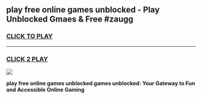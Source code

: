 
## play free online games unblocked - Play Unblocked Gmaes & Free #zaugg
<h3>
<a href="https://news.freeplayer.one?title=play_free_online_games_unblocked&ref=26F">CLICK TO PLAY</a></h3>
<hr>

<h3>
<a href="https://news.freeplayer.one?title=play_free_online_games_unblocked&ref=26F">CLICK 2 PLAY</a>
  
</h3>

<a href="https://news.freeplayer.one?title=play_free_online_games_unblocked&ref=26F/"><img src="https://clearcache.store/games.png"></a>


**play free online games unblocked games unblocked: Your Gateway to Fun and Accessible Online Gaming**
